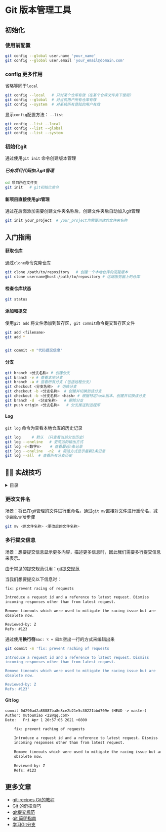 # Git 版本管理工具

## 初始化

### 使用前配置

```bash
git config --global user.name 'your_name'
git config --global user.email 'your_email@domain.com'
```

### config 更多作用

省略等同于`local`

```bash
git config --local   # 只对某个仓库有效（在某个仓库文件夹下使用）
git config --global  # 对当前用户所有仓库有效
git config --system  # 对系统所有登陆的用户有效
```

显示`config`配置方法： `--list`

```bash
git config --list --local
git config --list --global
git config --list --system
```

### 初始化git

通过使用`git init` 命令创建版本管理

##### 已有项目代码加入git管理

```bash
cd 项目所在文件夹
git init   # git初始化命令
```

#### 新项目直接使用git管理

通过在后面添加需要创建文件夹名称后，创建文件夹后自动加入git管理

```bash
git init your_project  # your_project为需要创建的文件夹名称
```

## 入门指南

#### 获取仓库

通过`clone`命令克隆仓库

```bash
git clone /path/to/repository   # 创建一个本地仓库的克隆版本
git clone username@host:/path/to/repository # 远端服务器上的仓库
```

#### 检查仓库状态

```bash
git status
```

#### 添加和提交

使用`git add` 将文件添加到暂存区，`git commit`命令提交暂存区文件

```bash
git add <filename>
git add *


git commit -m "代码提交信息"
```

#### 分支

```bash
git branch <分支名称> # 创建分支
git branch -v # 查看本地分支
git branch -a # 查看所有分支 (包括远程分支)
git checkout <分支名称>  # 切换分支
git checkout -b <分支名称>  # 创建并切换到该分支
git checkout -b <分支名称> <hash> # 根据特定hash版本，创建并切换该分支
git branch -d  <分支名称>   # 删除分支
git push origin <分支名称>   # 分支推送到远程库
```

#### Log

`git log` 命令为查看本地仓库的历史记录

```bash
git log     # 默认 （只查看当前分支历史）
git log --oneline   # 更简洁的输出方式
git log -n<数字n>    # 查看最近n条记录
git log --oneline  -n2  # 简洁方式显示最新2条记录
git log --all  # 查看所有分支历史
```

## 🙌🏼 实战技巧

<details>

<summary>目录</summary>

- [文件重命名](#文件重命名)
- [多行提交信息](#多行提交信息)

</details>

### 更改文件名

场景：将已在git管理的文件进行重命名。通过`git mv`直接对文件进行重命名，减少`删除/新增`步骤

```bash
git mv <原文件名称> <更改后的文件名称>
```

### 多行提交信息

场景：想要提交信息显示更多内容，描述更多信息时，因此我们需要多行提交信息来表示。

由于常见的提交规范引用：[git提交规范](https://www.conventionalcommits.org/zh-hans/v1.0.0/)

当我们想要提交以下信息时：

```txt
fix: prevent racing of requests

Introduce a request id and a reference to latest request. Dismiss
incoming responses other than from latest request.

Remove timeouts which were used to mitigate the racing issue but are
obsolete now.

Reviewed-by: Z
Refs: #123
```

通过使用**换行符**`mac: ⌥ + 回车`空出一行的方式来编辑出来

```bash
git commit -m 'fix: prevent raching of requests 

Introduce a request id and a reference to latest request. Dismiss
incoming responses other than from latest request. 

Remove timeouts which were used to mitigate the racing issue but are
obsolete now.

Reviewed-by: Z
Refs: #123'
```

#### Git log

```txt
commit 0d290ad2a88887ba8e8ce2b21e5c30221bbd709e (HEAD -> master)
Author: mutoumiao <22@qq.com>
Date:   Fri Apr 1 20:57:05 2021 +0800

    fix: prevent raching of requests
    
    Introduce a request id and a reference to latest request. Dismiss
    incoming responses other than from latest request.
    
    Remove timeouts which were used to mitigate the racing issue but are
    obsolete now.
    
    Reviewed-by: Z
    Refs: #123
```

## 更多文章

- [git-recipes Git的教程](https://github.com/geeeeeeeeek/git-recipes)
- [Git 的奇技淫巧](https://github.com/521xueweihan/git-tips)
- [git提交规范](https://www.conventionalcommits.org/zh-hans/v1.0.0/)
- [git 简明指南](https://www.html.cn/doc/git-guide/)
- [学习Git分支](https://learngitbranching.js.org/?demo=&locale=zh_CN)
